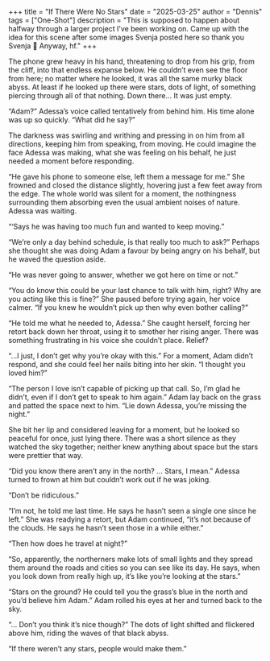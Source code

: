 +++
title = "If There Were No Stars"
date = "2025-03-25"
author = "Dennis"
tags = ["One-Shot"]
description = "This is supposed to happen about halfway through a larger project I’ve been working on. Came up with the idea for this scene after some images Svenja posted here so thank you Svenja :pray: Anyway, hf."
+++

The phone grew heavy in his hand, threatening to drop from his grip, from the cliff, into that endless expanse below. He couldn’t even see the floor from here; no matter where he looked, it was all the same murky black abyss. At least if he looked up there were stars, dots of light, of something piercing through all of that nothing. Down there… It was just empty.

“Adam?” Adessa’s voice called tentatively from behind him. His time alone was up so quickly. “What did he say?”

The darkness was swirling and writhing and pressing in on him from all directions, keeping him from speaking, from moving. He could imagine the face Adessa was making, what she was feeling on his behalf, he just needed a moment before responding.

“He gave his phone to someone else, left them a message for me.”  She frowned and closed the distance slightly, hovering just a few feet away from the edge. The whole world was silent for a moment, the nothingness surrounding them absorbing even the usual ambient noises of nature. Adessa was waiting.

“‘Says he was having too much fun and wanted to keep moving.”

“We’re only a day behind schedule, is that really too much to ask?” Perhaps she thought she was doing Adam a favour by being angry on his behalf, but he waved the question aside.

“He was never going to answer, whether we got here on time or not.” 

“You do know this could be your last chance to talk with him, right? Why are you acting like this is fine?” She paused before trying again, her voice calmer. “If you knew he wouldn’t pick up then why even bother calling?”

“He told me what he needed to, Adessa.” She caught herself, forcing her retort back down her throat, using it to smother her rising anger. There was something frustrating in his voice she couldn’t place. Relief?

“…I just, I don’t get why you’re okay with this.” For a moment, Adam didn’t respond, and she could feel her nails biting into her skin. “I thought you loved him?”

“The person I love isn’t capable of picking up that call. So, I’m glad he didn’t, even if I don’t get to speak to him again.” Adam lay back on the grass and patted the space next to him. “Lie down Adessa, you’re missing the night.”

She bit her lip and considered leaving for a moment, but he looked so peaceful for once, just lying there. There was a short silence as they watched the sky together; neither knew anything about space but the stars were prettier that way.



“Did you know there aren’t any in the north? … Stars, I mean.” Adessa turned to frown at him but couldn’t work out if he was joking. 

“Don’t be ridiculous.”

“I’m not, he told me last time. He says he hasn’t seen a single one since he left.” She was readying a retort, but Adam continued, “it’s not because of the clouds. He says he hasn’t seen those in a while either.”

“Then how does he travel at night?”

“So, apparently, the northerners make lots of small lights and they spread them around the roads and cities so you can see like its day. He says, when you look down from really high up, it’s like you’re looking at the stars.”

“Stars on the ground? He could tell you the grass’s blue in the north and you’d believe him Adam.” Adam rolled his eyes at her and turned back to the sky.

“… Don’t you think it’s nice though?” The dots of light shifted and flickered above him, riding the waves of that black abyss. 


“If there weren’t any stars, people would make them.”